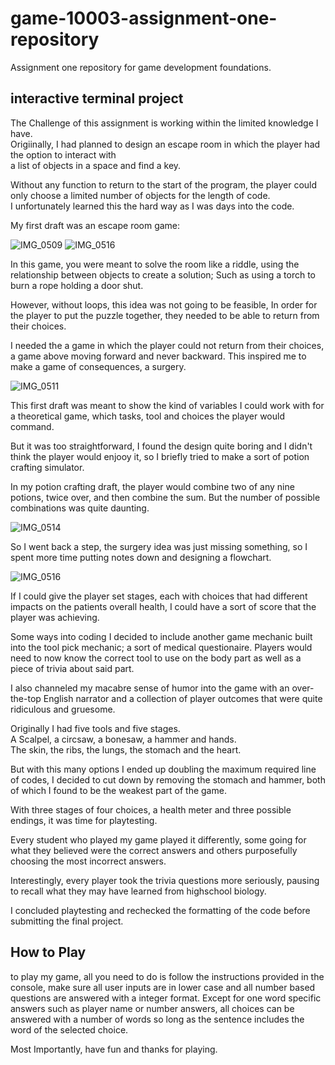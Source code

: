 # game-10003-assignment-one-repository
Assignment one repository for game development foundations.

## interactive terminal project

The Challenge of this assignment is working within the limited knowledge I have.  
Origiinally, I had planned to design an escape room in which the player had the option to interact with  
a list of objects in a space and find a key.  

Without any function to return to the start of the program, the player could only choose a limited number of objects for the length of code.  
I unfortunately learned this the hard way as I was days into the code.

My first draft was an escape room game:

![IMG_0509](https://github.com/user-attachments/assets/6340a93f-6034-4b21-b9ea-01b7b166fbf0)
![IMG_0516](https://github.com/user-attachments/assets/fe50165b-7a0e-491d-ae16-aad7f341fbd9)


In this game, you were meant to solve the room like a riddle, using the relationship between objects to create a solution; Such as using a torch to burn a rope holding a door shut.  

However, without loops, this idea was not going to be feasible, In order for the player to put the puzzle together, they needed to be able to return from their choices.  

I needed the a game in which the player could not return from their choices, a game above moving forward and never backward. This inspired me to make a game of consequences, a surgery.

![IMG_0511](https://github.com/user-attachments/assets/6337518a-a7f7-4b92-ab64-f96a26524d72)

This first draft was meant to show the kind of variables I could work with for a theoretical game, which tasks, tool and choices the player would command.

But it was too straightforward, I found the design quite boring and I didn't think the player would enjooy it, so I briefly tried to make a sort of potion crafting simulator.

In my potion crafting draft, the player would combine two of any nine potions, twice over, and then combine the sum. But the number of possible combinations was quite daunting.

![IMG_0514](https://github.com/user-attachments/assets/40fdf3af-ca7f-46de-99db-80fe28efb4ca)

So I went back a step, the surgery idea was just missing something, so I spent more time putting notes down and designing a flowchart.

![IMG_0516](https://github.com/user-attachments/assets/ca94a417-ed9b-40cd-9185-9400ca050477)

If I could give the player set stages, each with choices that had different impacts on the patients overall health, I could have a sort of score that the player was achieving.

Some ways into coding I decided to include another game mechanic built into the tool pick mechanic; a sort of medical questionaire. Players would need to now know the correct tool to use on the body part as well as a piece of trivia about said part.

I also channeled my macabre sense of humor into the game with an over-the-top English narrator and a collection of player outcomes that were quite ridiculous and gruesome.

Originally I had five tools and five stages.  
A Scalpel, a circsaw, a bonesaw, a hammer and hands.  
The skin, the ribs, the lungs, the stomach and the heart.  

But with this many options I ended up doubling the maximum required line of codes, I decided to cut down by removing the stomach and hammer, both of which I found to be the weakest part of the game.

With three stages of four choices, a health meter and three possible endings, it was time for playtesting.

Every student who played my game played it differently, some going for what they believed were the correct answers and others purposefully choosing the most incorrect answers.

Interestingly, every player took the trivia questions more seriously, pausing to recall what they may have learned from highschool biology.

I concluded playtesting and rechecked the formatting of the code before submitting the final project.

## How to Play

to play my game, all you need to do is follow the instructions provided in the console, make sure all user inputs are in lower case and all number based questions are answered with a integer format. Except for one word specific answers such as player name or number answers, all choices can be answered with a number of words so long as the sentence includes the word of the selected choice.

Most Importantly, have fun and thanks for playing.


